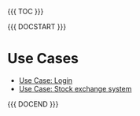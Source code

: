 {{{ TOC }}}

{{{ DOCSTART }}}

# Use Cases


* [Use Case: Login](?f=uc_login)
* [Use Case: Stock exchange system](?f=uc_stockexchange)


{{{ DOCEND }}}
